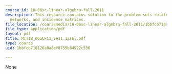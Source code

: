 ```yaml
---
course_id: 18-06sc-linear-algebra-fall-2011
description: This resource contains solution to the problem sets related to graphs,
  networks, and incidence matrices.
file_location: /coursemedia/18-06sc-linear-algebra-fall-2011/1bbfcb718126a0a8ef8755b84922c536_MIT18_06SCF11_Ses1.12sol.pdf
file_type: application/pdf
layout: pdf
title: MIT18_06SCF11_Ses1.12sol.pdf
type: course
uid: 1bbfcb718126a0a8ef8755b84922c536

---
```

None